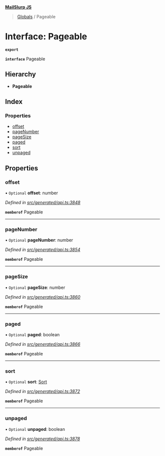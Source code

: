 **[MailSlurp JS](../README.md)**

> [Globals](../README.md) / Pageable

# Interface: Pageable

**`export`** 

**`interface`** Pageable

## Hierarchy

* **Pageable**

## Index

### Properties

* [offset](pageable.md#offset)
* [pageNumber](pageable.md#pagenumber)
* [pageSize](pageable.md#pagesize)
* [paged](pageable.md#paged)
* [sort](pageable.md#sort)
* [unpaged](pageable.md#unpaged)

## Properties

### offset

• `Optional` **offset**: number

*Defined in [src/generated/api.ts:3848](https://github.com/mailslurp/mailslurp-client/blob/85c640b/src/generated/api.ts#L3848)*

**`memberof`** Pageable

___

### pageNumber

• `Optional` **pageNumber**: number

*Defined in [src/generated/api.ts:3854](https://github.com/mailslurp/mailslurp-client/blob/85c640b/src/generated/api.ts#L3854)*

**`memberof`** Pageable

___

### pageSize

• `Optional` **pageSize**: number

*Defined in [src/generated/api.ts:3860](https://github.com/mailslurp/mailslurp-client/blob/85c640b/src/generated/api.ts#L3860)*

**`memberof`** Pageable

___

### paged

• `Optional` **paged**: boolean

*Defined in [src/generated/api.ts:3866](https://github.com/mailslurp/mailslurp-client/blob/85c640b/src/generated/api.ts#L3866)*

**`memberof`** Pageable

___

### sort

• `Optional` **sort**: [Sort](sort.md)

*Defined in [src/generated/api.ts:3872](https://github.com/mailslurp/mailslurp-client/blob/85c640b/src/generated/api.ts#L3872)*

**`memberof`** Pageable

___

### unpaged

• `Optional` **unpaged**: boolean

*Defined in [src/generated/api.ts:3878](https://github.com/mailslurp/mailslurp-client/blob/85c640b/src/generated/api.ts#L3878)*

**`memberof`** Pageable
